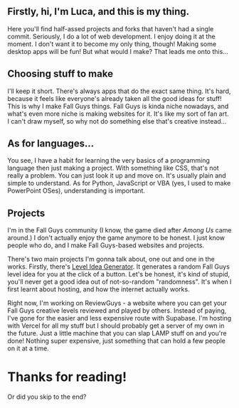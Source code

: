 ## Firstly, hi, I'm Luca, and this is my thing.
Here you'll find half-assed projects and forks that haven't had a single commit.
Seriously, I do a lot of web development. I enjoy doing it at the moment.
I don't want it to become my only thing, though! Making some desktop apps will be fun! But what would I make? That leads me onto this...

## Choosing stuff to make
I'll keep it short. There's always apps that do the exact same thing. It's hard, because it feels like everyone's already taken all the good ideas for stuff!
This is why I make Fall Guys things. Fall Guys is kinda niche nowadays, and what's even more niche is making websites for it.
It's like my sort of fan art. I can't draw myself, so why not do something else that's creative instead...

## As for languages...
You see, I have a habit for learning the very basics of a programming language then just making a project.
With something like CSS, that's not really a problem. You can just look it up and move on. It's usually plain and simple to understand.
As for Python, JavaScript or VBA (yes, I used to make PowerPoint OSes), understanding is important.

## Projects
I'm in the Fall Guys community (I know, the game died after *Among Us* came around.) I don't actually enjoy the game anymore to be honest. I just know people who do, and I make Fall Guys-based websites and projects.

There's two main projects I'm gonna talk about, one out and one in the works.
Firstly, there's [Level Idea Generator](https://lucamakesstuff.com/LevelIdeaGenerator). It generates a random Fall Guys level idea for you at the click of a button.
Let's be honest, it's kind of stupid, you'll never get a good idea out of not-so-random "randomness". It's when I first learnt about hosting, and how the internet actually works.

Right now, I'm working on ReviewGuys - a website where you can get your Fall Guys creative levels reviewed and played by others. Instead of paying, I've gone for the easier and less expensive route with Supabase.
I'm hosting with Vercel for all my stuff but I should probably get a server of my own in the future. Just a little machine that you can slap LAMP stuff on and you're done!
Nothing super expensive, just something that can hold a few people on it at a time.

# Thanks for reading!
Or did you skip to the end?
